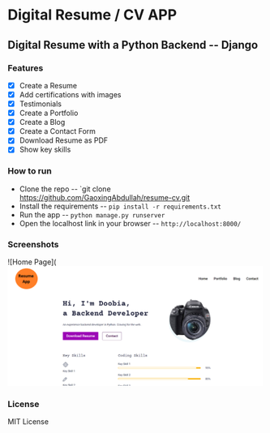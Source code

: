 # Digital Resume / CV APP 

## Digital Resume with a Python  Backend  -- Django

### Features
- [x] Create a Resume
- [x] Add certifications with images
- [x] Testimonials 
- [x] Create a Portfolio
- [x] Create a Blog
- [x] Create a Contact Form
- [x] Download Resume as PDF
- [x] Show key skills

### How to run
- Clone the repo  -- `git clone https://github.com/GaoxingAbdullah/resume-cv.git
- Install the requirements -- `pip install -r requirements.txt`
- Run the app -- `python manage.py runserver`
- Open the localhost link in your browser -- `http://localhost:8000/`


### Screenshots
![Home Page](
![Alt text](image.png)

### License
MIT License
